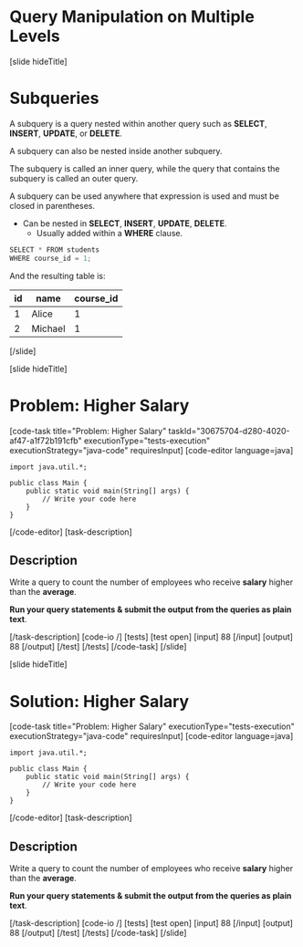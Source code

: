 # Query Manipulation on Multiple Levels

[slide hideTitle]

# Subqueries

A subquery is a query nested within another query such as **SELECT**, **INSERT**, **UPDATE**, or **DELETE**.

A subquery can also be nested inside another subquery.

The subquery is called an inner query, while the query that contains the subquery is called an outer query.

A subquery can be used anywhere that expression is used and must be closed in parentheses.

- Can be nested in **SELECT**, **INSERT**, **UPDATE**, **DELETE**.
  - Usually added within a **WHERE** clause.

```Java
SELECT * FROM students
WHERE course_id = 1;
```

And the resulting table is:

| **id** | **name** | **course_id** |
| ------ | -------- | ------------- |
| 1      | Alice    | 1             |
| 2      | Michael  | 1             |

[/slide]

[slide hideTitle]

# Problem: Higher Salary

[code-task title="Problem: Higher Salary" taskId="30675704-d280-4020-af47-a1f72b191cfb" executionType="tests-execution" executionStrategy="java-code" requiresInput]
[code-editor language=java]

```
import java.util.*;

public class Main {
    public static void main(String[] args) {
        // Write your code here
    }
}
```

[/code-editor]
[task-description]

## Description

Write a query to count the number of employees who receive **salary** higher than the **average**.

**Run your query statements & submit the output from the queries as plain text**.

[/task-description]
[code-io /]
[tests]
[test open]
[input]
88
[/input]
[output]
88
[/output]
[/test]
[/tests]
[/code-task]
[/slide]

[slide hideTitle]

# Solution: Higher Salary

[code-task title="Problem: Higher Salary" executionType="tests-execution" executionStrategy="java-code" requiresInput]
[code-editor language=java]

```
import java.util.*;

public class Main {
    public static void main(String[] args) {
        // Write your code here
    }
}
```

[/code-editor]
[task-description]

## Description

Write a query to count the number of employees who receive **salary** higher than the **average**.

**Run your query statements & submit the output from the queries as plain text**.

[/task-description]
[code-io /]
[tests]
[test open]
[input]
88
[/input]
[output]
88
[/output]
[/test]
[/tests]
[/code-task]
[/slide]

